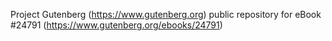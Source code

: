 Project Gutenberg (https://www.gutenberg.org) public repository for eBook #24791 (https://www.gutenberg.org/ebooks/24791)

